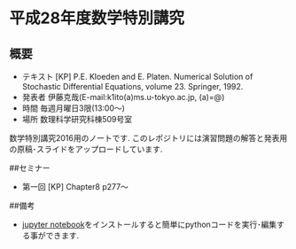 # 平成28年度数学特別講究
## 概要
* テキスト [KP] P.E. Kloeden and E. Platen. Numerical Solution of Stochastic Differential Equations, volume 23. Springer, 1992.
* 発表者 伊藤克哉(E-mail:k1ito(a)ms.u-tokyo.ac.jp, (a)=@)
* 時間 毎週月曜日3限(13:00〜)
* 場所 数理科学研究科棟509号室

数学特別講究2016用のノートです.
このレポジトリには演習問題の解答と発表用の原稿･スライドをアップロードしています.

##セミナー
* 第一回
[KP] Chapter8 p277〜

##備考
* [jupyter notebook](https://ipython.org/index.html "jupyter notebook")をインストールすると簡単にpythonコードを実行･編集する事ができます.
